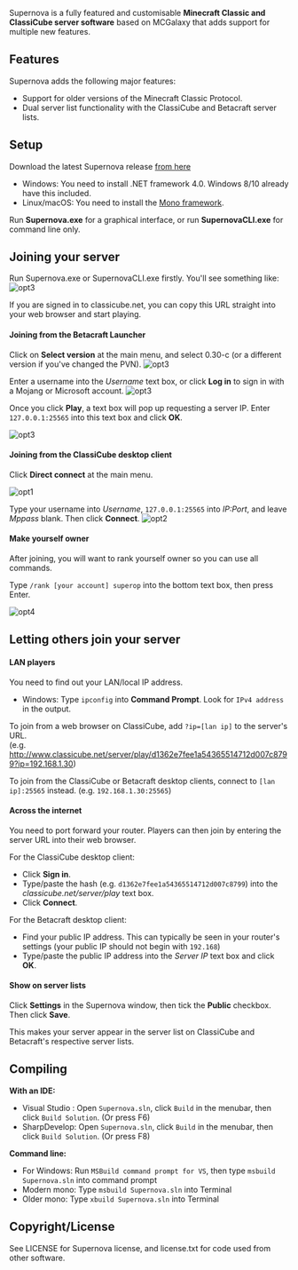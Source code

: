 Supernova is a fully featured and customisable **Minecraft Classic and ClassiCube server software** based on MCGalaxy that adds support for multiple new features.

**Features**
-----------------
Supernova adds the following major features:
* Support for older versions of the Minecraft Classic Protocol.
* Dual server list functionality with the ClassiCube and Betacraft server lists.

**Setup**
-----------------
Download the latest Supernova release [from here](https://github.com/forkiesassds/Supernova/releases)
* Windows: You need to install .NET framework 4.0. Windows 8/10 already have this included.
* Linux/macOS: You need to install the [Mono framework](https://www.mono-project.com).

Run **Supernova.exe** for a graphical interface, or run **SupernovaCLI.exe** for command line only.

Joining your server
-----------------
Run Supernova.exe or SupernovaCLI.exe firstly. You'll see something like:
![opt3](https://github.com/MisterSheeple/Supernova/blob/1ee1be2fc677b14c3b94d331530da01b3ec4310b/Images/Supernova1.PNG)

If you are signed in to classicube.net, you can copy this URL straight into your web browser and start playing.

#### Joining from the Betacraft Launcher
Click on **Select version** at the main menu, and select 0.30-c (or a different version if you've changed the PVN).
![opt3](https://github.com/MisterSheeple/Supernova/blob/119ff44cbf40d5ccb8df0422efbc992fd5beb3ea/Images/Betacraft1.PNG)

Enter a username into the *Username* text box, or click **Log in** to sign in with a Mojang or Microsoft account.
![opt3](https://github.com/MisterSheeple/Supernova/blob/119ff44cbf40d5ccb8df0422efbc992fd5beb3ea/Images/Betacraft2.PNG)

Once you click **Play**, a text box will pop up requesting a server IP. Enter ```127.0.0.1:25565``` into this text box and click **OK**.

![opt3](https://github.com/MisterSheeple/Supernova/blob/119ff44cbf40d5ccb8df0422efbc992fd5beb3ea/Images/Betacraft3.PNG)

#### Joining from the ClassiCube desktop client
Click **Direct connect** at the main menu.

![opt1](https://user-images.githubusercontent.com/6509348/60258725-0e05bd00-9919-11e9-8f8c-fbbdc52f04f9.png)

Type your username into *Username*, ```127.0.0.1:25565``` into *IP:Port*, and leave *Mppass* blank. Then click **Connect**.
![opt2](https://user-images.githubusercontent.com/6509348/60258727-0e05bd00-9919-11e9-890d-5c25cdf385c1.png)

#### Make yourself owner
After joining, you will want to rank yourself owner so you can use all commands.

Type ```/rank [your account] superop``` into the bottom text box, then press Enter.

![opt4](https://github.com/MisterSheeple/Supernova/blob/b6a28bebd25d7fc13ac2913aa020bd39f15a584e/Images/Supernova2_new.PNG)


Letting others join your server
-----------------
#### LAN players
You need to find out your LAN/local IP address.
*  Windows: Type ```ipconfig``` into **Command Prompt**. Look for ```IPv4 address``` in the output.

To join from a web browser on ClassiCube, add ```?ip=[lan ip]``` to the server's URL.\
(e.g. http://www.classicube.net/server/play/d1362e7fee1a54365514712d007c8799?ip=192.168.1.30)

To join from the ClassiCube or Betacraft desktop clients, connect to ```[lan ip]:25565``` instead. (e.g. ```192.168.1.30:25565```)


#### Across the internet
You need to port forward your router. Players can then join by entering the server URL into their web browser.

For the ClassiCube desktop client:
* Click **Sign in**. 
* Type/paste the hash (e.g. ```d1362e7fee1a54365514712d007c8799```) into the *classicube.net/server/play* text box. 
* Click **Connect**.

For the Betacraft desktop client:
* Find your public IP address. This can typically be seen in your router's settings (your public IP should not begin with ```192.168```)
* Type/paste the public IP address into the *Server IP* text box and click **OK**.


#### Show on server lists
Click **Settings** in the Supernova window, then tick the **Public** checkbox. Then click **Save**.

This makes your server appear in the server list on ClassiCube and Betacraft's respective server lists.

Compiling
-----------------
**With an IDE:**
* Visual Studio : Open `Supernova.sln`, click `Build` in the menubar, then click `Build Solution`. (Or press F6)
* SharpDevelop: Open `Supernova.sln`, click `Build` in the menubar, then click `Build Solution`. (Or press F8)

**Command line:**
* For Windows: Run `MSBuild command prompt for VS`, then type `msbuild Supernova.sln` into command prompt
* Modern mono: Type `msbuild Supernova.sln` into Terminal
* Older mono: Type `xbuild Supernova.sln` into Terminal

Copyright/License
-----------------
See LICENSE for Supernova license, and license.txt for code used from other software.
